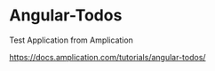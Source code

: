 # Angular-Todos
Test Application from Amplication

https://docs.amplication.com/tutorials/angular-todos/
